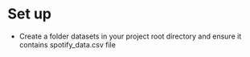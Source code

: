 # Set up

- Create a folder datasets in your project root directory and ensure it contains spotify_data.csv file 
